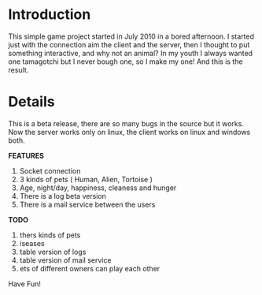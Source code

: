 # Introduction #
This simple game project started in July 2010 in a bored afternoon. I started just with the connection aim the client and the server, then I thought to put something interactive, and why not an animal? In my youth I always wanted one tamagotchi but I never bough one, so I make my one! And this is the result.

# Details #

This is a beta release, there are so many bugs in the source but it works.
Now the server works only on linux, the client works on linux and windows both.

**FEATURES**

  1. Socket connection
  1. 3 kinds of pets ( Human, Alien, Tortoise )
  1. Age, night/day, happiness, cleaness and hunger
  1. There is a log beta version
  1. There is a mail service between the users

**TODO**

  1. thers kinds of pets
  1. iseases
  1. table version of logs
  1. table version of mail service
  1. ets of different owners can play each other

Have Fun!